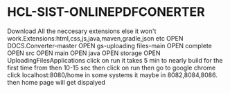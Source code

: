 # HCL-SIST-ONLINEPDFCONERTER
Download All the neccesary extensions else it won't work.Extensions:html,css,js,java,maven,gradle,json etc
OPEN DOCS.Converter-master
OPEN gs-uploading files-main
OPEN complete
OPEN src
OPEN main
OPEN java
OPEN storage
OPEN UploadingFilesApplications
click on run it takes 5 min to nearly build for the first time from then 10-15 sec
then click on run 
then go to google chrome click localhost:8080/home in some systems it maybe in 8082,8084,8086.
then home page will get dispalyed
